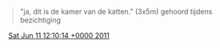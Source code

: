 > "ja, dit is de kamer van de katten\." \(3x5m\) gehoord tijdens bezichtiging

<img src="../../media/tweet.ico" width="12" /> [Sat Jun 11 12:10:14 +0000 2011](https://twitter.com/DromerDenker/status/79520816894709760)
